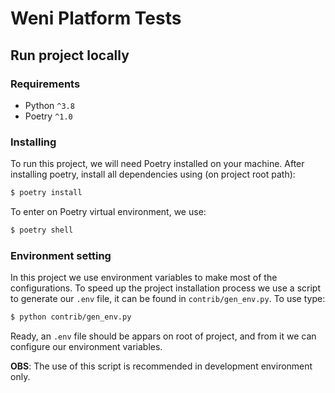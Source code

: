 # Weni Platform Tests

## Run project locally
### Requirements
* Python `^3.8`
* Poetry `^1.0`

### Installing
To run this project, we will need Poetry installed on your machine.
After installing poetry, install all dependencies using (on project root path):

```sh
$ poetry install
```

To enter on Poetry virtual environment, we use:
```sh
$ poetry shell
```

### Environment setting
In this project we use environment variables to make most of the configurations.
To speed up the project installation process we use a script to generate our `.env` file, it can be found in `contrib/gen_env.py`. To use type:

```sh
$ python contrib/gen_env.py
```
Ready, an `.env` file should be appars on root of project, and from it we can configure our environment variables.

**OBS**: The use of this script is recommended in development environment only.

